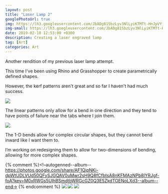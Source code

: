 ```yaml
---
layout: post
title: "Laser Lamp 2"
googlePhotoUrl: true
img: https://lh3.googleusercontent.com/JbADg81SbzLyv3NlLyiKTMTt-HnJpVYjVbZw68i8HZIflWN_mX_oUgHSjZ7Kng3NRKYED5KRPm6cIKeF95pIzXatf1U66cgPuLBvStXlw1M63ldYjxKsZrdaAtQcGvJe2cHqoG6zB_E=w3024-h4032
img-small: https://lh3.googleusercontent.com/JbADg81SbzLyv3NlLyiKTMTt-HnJpVYjVbZw68i8HZIflWN_mX_oUgHSjZ7Kng3NRKYED5KRPm6cIKeF95pIzXatf1U66cgPuLBvStXlw1M63ldYjxKsZrdaAtQcGvJe2cHqoG6zB_E
date: 2019-02-10 12:53:00 +0300
description: Creating a laser engraved lamp
tag: [Art]
categories: Art
---
```


Another rendition of my previous laser lamp attempt. 

This time I've been using Rhino and Grasshopper to create parametrically defined shapes. 

However, the kerf patterns aren't great and so far I haven't had much success. 

<a data-fancybox="gallery" href="https://lh3.googleusercontent.com/RDK29h2XwoKszqgrpUQDJ-kLgv4LRQuEtcNntbgduW10q4REa2VRVNVHFuVZn0gr4uQSfYsqMk5_NRAXSWVd_MAzmRAVpdBmPJlg-Ku3PdgM5dPgKCf2fEaWCc-yMu5QdGpun6NLZGw=w3024-h4032"><img src="https://lh3.googleusercontent.com/RDK29h2XwoKszqgrpUQDJ-kLgv4LRQuEtcNntbgduW10q4REa2VRVNVHFuVZn0gr4uQSfYsqMk5_NRAXSWVd_MAzmRAVpdBmPJlg-Ku3PdgM5dPgKCf2fEaWCc-yMu5QdGpun6NLZGw=w400-h400"></a>

The linear patterns only allow for a bend in one direction and they tend to have points of failure near the tabs where I join them.

<a data-fancybox="gallery" href="https://lh3.googleusercontent.com/fpi0G77JMQFiEz0QguliG6KZrKt4Mrou1-rWud-DOamiW_5qwxNg4P3YwlYpHuwc0Gm3mqFzHapdgfNI92-u4sBvFF5FZiJ2ugLF4l298KPcDQH1NpUI7JStzX65DahHN2gKcrMhfvc=w3024-h4032"><img src="https://lh3.googleusercontent.com/fpi0G77JMQFiEz0QguliG6KZrKt4Mrou1-rWud-DOamiW_5qwxNg4P3YwlYpHuwc0Gm3mqFzHapdgfNI92-u4sBvFF5FZiJ2ugLF4l298KPcDQH1NpUI7JStzX65DahHN2gKcrMhfvc=w400-h400"></a>

The 1-D bends allow for complex circular shapes, but they cannot bend inward like I want them to.

I’m working on redesigning them to allow for two-dimensions of bending, allowing for more complex shapes.





{% comment %}<!–autogenned--album--https://photos.google.com/share/AF1QipNKi-dpWtUDLVUd50QFySJGQAV0uMwr2sH9Q8fCfbtsA8nKFMAzNPb8lYRJgf-foA?key=M0xRWGs5UlhBSmdtbWRGcGZ0Q3E5ZkdTOENoLXd3--album--end->
{% endcomment %}
<a data-fancybox="gallery" href="https://lh3.googleusercontent.com/SbPesCEybJFK0T615xrdM8OGGl0AC0HQDs4Iup_5ARH9J2Wv38q7RgT0vyVbbpkneJcrFOlczbcMHlP7-kJfZ8h6_eVnFKADdK1C-7dCms1I2OqrnL0HCDBYRvj6Ub2s3jcgdmzp2HQ=w3024-h4032"><img src="https://lh3.googleusercontent.com/SbPesCEybJFK0T615xrdM8OGGl0AC0HQDs4Iup_5ARH9J2Wv38q7RgT0vyVbbpkneJcrFOlczbcMHlP7-kJfZ8h6_eVnFKADdK1C-7dCms1I2OqrnL0HCDBYRvj6Ub2s3jcgdmzp2HQ=w200-h200"></a>
<a data-fancybox="gallery" href="https://lh3.googleusercontent.com/tvcBOlhrU4Xyr3kQamxa-Un71Gnen2J42KJO1Kb0iM-080TY27ieCLnNqEO_qRBll4HQdbR2LLhpuv3KRMSpyP0MeEASLtTPB2EFy4HgY0MQBfp0dvPZrKmKeqda43lQlWJCMejbddg=w3024-h4032"><img src="https://lh3.googleusercontent.com/tvcBOlhrU4Xyr3kQamxa-Un71Gnen2J42KJO1Kb0iM-080TY27ieCLnNqEO_qRBll4HQdbR2LLhpuv3KRMSpyP0MeEASLtTPB2EFy4HgY0MQBfp0dvPZrKmKeqda43lQlWJCMejbddg=w200-h200"></a>
<a data-fancybox="gallery" href="https://lh3.googleusercontent.com/o_C7waQ0hBaR3B4hq4fjHs5A1TqoqPcwkmVZb9RlXM4C-dXUXexI5goCEQKr8-DLNm6dVNq1CXq9x5POUJEZrdG14fWK7HW_DJIiBgxBwHyONRSCxTG89iK5gXXxv7Im8Su66oZBX0c=w3024-h4032"><img src="https://lh3.googleusercontent.com/o_C7waQ0hBaR3B4hq4fjHs5A1TqoqPcwkmVZb9RlXM4C-dXUXexI5goCEQKr8-DLNm6dVNq1CXq9x5POUJEZrdG14fWK7HW_DJIiBgxBwHyONRSCxTG89iK5gXXxv7Im8Su66oZBX0c=w200-h200"></a>



